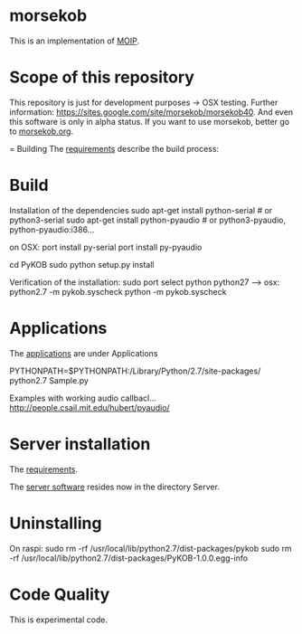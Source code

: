 morsekob
========

This is an implementation of [MOIP](https://github.com/8cH9azbsFifZ/moip).

Scope of this repository
========================
This repository is just for development purposes -> OSX testing.
Further information: https://sites.google.com/site/morsekob/morsekob40. And
even this software is only in alpha status. If you want to use morsekob,
better go to [morsekob.org](http://www.morsekob.org).

= Building
The [requirements](https://sites.google.com/site/morsekob/morsekob40/requirements) describe the 
build process:


# Build
Installation of the dependencies
sudo apt-get install python-serial  # or python3-serial
sudo apt-get install python-pyaudio  # or python3-pyaudio, python-pyaudio:i386...

on OSX: 
port install py-serial
port install py-pyaudio


cd PyKOB
sudo python setup.py install

Verification of the installation:
sudo port select python python27
   --> osx: python2.7 -m pykob.syscheck
python -m pykob.syscheck




# Applications
The [applications](https://sites.google.com/site/morsekob/morsekob40/downloads) are under Applications

PYTHONPATH=$PYTHONPATH:/Library/Python/2.7/site-packages/ python2.7 Sample.py 

Examples with working audio callbacl... http://people.csail.mit.edu/hubert/pyaudio/


# Server installation

The [requirements](https://sites.google.com/site/morsekob/server/requirements).

The [server software](https://sites.google.com/site/morsekob/server/software) resides now in the
directory Server.

Uninstalling
============
On raspi:
sudo rm -rf /usr/local/lib/python2.7/dist-packages/pykob
sudo rm -rf /usr/local/lib/python2.7/dist-packages/PyKOB-1.0.0.egg-info


Code Quality
============
This is experimental code.



